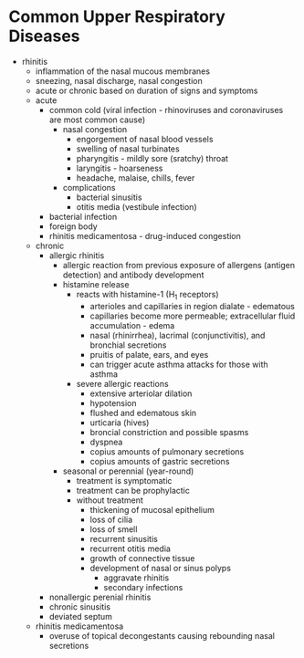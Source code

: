 # Common Upper Respiratory Diseases
- rhinitis
    - inflammation of the nasal mucous membranes
    - sneezing, nasal discharge, nasal congestion
    - acute or chronic based on duration of signs and symptoms
    - acute
        - common cold (viral infection - rhinoviruses and coronaviruses are most common cause)
            - nasal congestion
                - engorgement of nasal blood vessels
                - swelling of nasal turbinates
                - pharyngitis - mildly sore (sratchy) throat
                - laryngitis - hoarseness
                - headache, malaise, chills, fever
            - complications
                - bacterial sinusitis
                - otitis media (vestibule infection)
        - bacterial infection
        - foreign body
        - rhinitis medicamentosa - drug-induced congestion
    - chronic
        - allergic rhinitis
            - allergic reaction from previous exposure of allergens (antigen detection) and antibody development
            - histamine release
                - reacts with histamine-1 (H<sub>1</sub> receptors)
                    - arterioles and capillaries in region dialate - edematous
                    - capillaries become more permeable; extracellular fluid accumulation - edema
                    - nasal (rhinirrhea), lacrimal (conjunctivitis), and bronchial secretions
                    - pruitis of palate, ears, and eyes
                    - can trigger acute asthma attacks for those with asthma
                - severe allergic reactions
                    - extensive arteriolar dilation
                    - hypotension
                    - flushed and edematous skin
                    - urticaria (hives)
                    - broncial constriction and possible spasms
                    - dyspnea
                    - copius amounts of pulmonary secretions
                    - copius amounts of gastric secretions
            - seasonal or perennial (year-round)
                - treatment is symptomatic
                - treatment can be prophylactic
                - without treatment
                    - thickening of mucosal epithelium
                    - loss of cilia
                    - loss of smell
                    - recurrent sinusitis
                    - recurrent otitis media
                    - growth of connective tissue
                    - development of nasal or sinus polyps
                        - aggravate rhinitis
                        - secondary infections
        - nonallergic perenial rhinitis
        - chronic sinusitis
        - deviated septum
    - rhinitis medicamentosa
        - overuse of topical decongestants causing rebounding nasal secretions